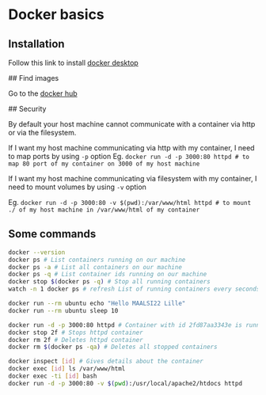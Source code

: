 # Docker basics

## Installation

Follow this link to install [docker desktop](https://www.docker.com/products/docker-desktop/)

## Find images

Go to the [docker hub](https://hub.docker.com/)

## Security

By default your host machine cannot communicate with a container via http or via the filesystem.

If I want my host machine communicating via http with my container, I need to map ports by using `-p` option
Eg. `docker run -d -p 3000:80 httpd # to map 80 port of my container on 3000 of my host machine`

If I want my host machine communicating via filesystem with my container, I need to mount volumes by using `-v` option

Eg. `docker run -d -p 3000:80 -v $(pwd):/var/www/html httpd # to mount ./ of my host machine in /var/www/html of my container`

## Some commands

```bash
docker --version
docker ps # List containers running on our machine
docker ps -a # List all containers on our machine
docker ps -q # List container ids running on our machine
docker stop $(docker ps -q) # Stop all running containers
watch -n 1 docker ps # refresh List of running containers every seconds

docker run --rm ubuntu echo "Hello MAALSI22 Lille"
docker run --rm ubuntu sleep 10

docker run -d -p 3000:80 httpd # Container with id 2fd87aa3343e is running
docker stop 2f # Stops httpd container
docker rm 2f # Deletes httpd container
docker rm $(docker ps -qa) # Deletes all stopped containers

docker inspect [id] # Gives details about the container
docker exec [id] ls /var/www/html
docker exec -ti [id] bash
docker run -d -p 3000:80 -v $(pwd):/usr/local/apache2/htdocs httpd

```
